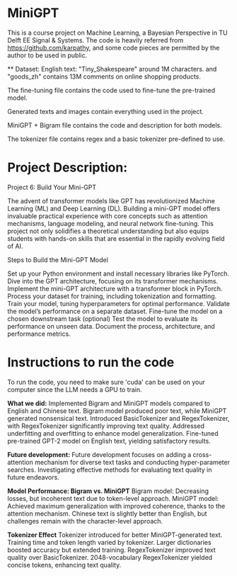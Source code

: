 # MiniGPT

This is a course project on Machine Learning, a Bayesian Perspective in TU Delft EE Signal & Systems.
The code is heavily referred from https://github.com/karpathy, and some code pieces are permitted by the author to be used in public.

** Dataset: English text: "Tiny_Shakespeare" around 1M characters. 
          and "goods_zh" contains 13M comments on online shopping products.

The fine-tuning file contains the code used to fine-tune the pre-trained model.

Generated texts and images contain everything used in the project.

MiniGPT + Bigram file contains the code and description for both models.

The tokenizer file contains regex and a basic tokenizer pre-defined to use.


# Project Description:

Project 6: Build Your Mini-GPT

The advent of transformer models like GPT has revolutionized Machine Learning (ML) and Deep Learning (DL). Building a mini-GPT model offers invaluable practical experience with core concepts such as attention mechanisms, language modeling, and neural network fine-tuning. This project not only solidifies a theoretical understanding but also equips students with hands-on skills that are essential in the rapidly evolving field of AI.

Steps to Build the Mini-GPT Model

Set up your Python environment and install necessary libraries like PyTorch.
Dive into the GPT architecture, focusing on its transformer mechanisms.
Implement the mini-GPT architecture with a transformer block in PyTorch.
Process your dataset for training, including tokenization and formatting.
Train your model, tuning hyperparameters for optimal performance.
Validate the model’s performance on a separate dataset.
Fine-tune the model on a chosen downstream task (optional)
Test the model to evaluate its performance on unseen data.
Document the process, architecture, and performance metrics.

# Instructions to run the code
To run the code, you need to make sure 'cuda' can be used on your computer since the LLM needs a GPU to train.

**What we did:**
Implemented Bigram and MiniGPT models compared to English and Chinese text.
Bigram model produced poor text, while MiniGPT generated nonsensical text.
Introduced BasicTokenizer and RegexTokenizer, with RegexTokenizer significantly improving text quality.
Addressed underfitting and overfitting to enhance model generalization.
Fine-tuned pre-trained GPT-2 model on English text, yielding satisfactory results.

**Future development:**
Future development focuses on adding a cross-attention mechanism for diverse text tasks and conducting hyper-parameter searches.
Investigating effective methods for evaluating text quality in future endeavors.

**Model Performance: Bigram vs. MiniGPT**
Bigram model: Decreasing losses, but incoherent text due to token-level approach.
MiniGPT model: Achieved maximum generalization with improved coherence, thanks to the attention mechanism.
Chinese text is slightly better than English, but challenges remain with the character-level approach.


**Tokenizer Effect**
Tokenizer introduced for better MiniGPT-generated text.
Training time and token length varied by tokenizer.
Larger dictionaries boosted accuracy but extended training.
RegexTokenizer improved text quality over BasicTokenizer.
2048-vocabulary RegexTokenizer yielded concise tokens, enhancing text quality.


